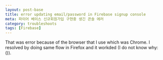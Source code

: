 ```yaml
---
layout: post-base
title: error updating email/password in Firebase signup console
meta: 파이어 베이스 신규회원가입 구현중 생긴 콘솔 에러
category: troubleshoots
tags: [Firebase]
---
```


That was error because of the browser that I use which was Chrome. I resolved by doing same flow in Firefox and it workded (I do not know why:()).
